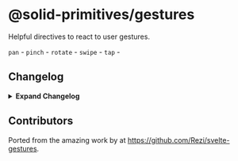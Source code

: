 # @solid-primitives/gestures

Helpful directives to react to user gestures.

`pan` - 
`pinch` - 
`rotate` - 
`swipe` - 
`tap` - 

## Changelog

<details>
<summary><b>Expand Changelog</b></summary>

1.0.0

First ported commit from svelte-gestures.

</details>

## Contributors

Ported from the amazing work by at https://github.com/Rezi/svelte-gestures.
